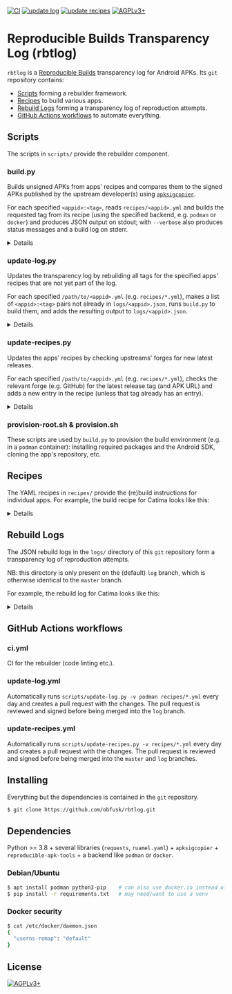 <!-- SPDX-FileCopyrightText: 2024 FC (Fay) Stegerman <flx@obfusk.net> -->
<!-- SPDX-License-Identifier: AGPL-3.0-or-later -->

[![CI](https://github.com/obfusk/rbtlog/actions/workflows/ci.yml/badge.svg)](https://github.com/obfusk/rbtlog/actions/workflows/ci.yml)
[![update log](https://github.com/obfusk/rbtlog/actions/workflows/update-log.yml/badge.svg)](https://github.com/obfusk/rbtlog/actions/workflows/update-log.yml)
[![update recipes](https://github.com/obfusk/rbtlog/actions/workflows/update-recipes.yml/badge.svg)](https://github.com/obfusk/rbtlog/actions/workflows/update-recipes.yml)
[![AGPLv3+](https://img.shields.io/badge/license-AGPLv3+-blue.svg)](https://www.gnu.org/licenses/agpl-3.0.html)

# Reproducible Builds Transparency Log (rbtlog)

`rbtlog` is a [Reproducible Builds](https://reproducible-builds.org/)
transparency log for Android APKs.  Its `git` repository contains:

- [Scripts](#scripts) forming a rebuilder framework.
- [Recipes](#recipes) to build various apps.
- [Rebuild Logs](#rebuild-logs) forming a transparency log of reproduction attempts.
- [GitHub Actions workflows](#github-actions-workflows) to automate everything.

## Scripts

The scripts in `scripts/` provide the rebuilder component.

### build.py

Builds unsigned APKs from apps' recipes and compares them to the signed APKs
published by the upstream developer(s) using
[`apksigcopier`](https://github.com/obfusk/apksigcopier).

For each specified `<appid>:<tag>`, reads `recipes/<appid>.yml` and builds the
requested tag from its recipe (using the specified backend, e.g. `podman` or
`docker`) and produces JSON output on stdout; with `--verbose` also produces
status messages and a build log on stderr.

<details>

```bash
$ scripts/build.py --help
usage: build.py [-h] [-v] [--keep-apks DIR] {podman,docker} [SPEC ...]

build apps from recipes

positional arguments:
  {podman,docker}  backend
  SPEC             appid:tag to build

options:
  -h, --help       show this help message and exit
  -v, --verbose
  --keep-apks DIR  save APKs in DIR

$ scripts/build.py -v podman me.hackerchick.catima:v2.27.0
Building 'me.hackerchick.catima:v2.27.0'...
Downloading 'https://github.com/CatimaLoyalty/Android/releases/download/v2.27.0/app-release.apk'...
Running 'podman pull -- debian:bookworm-slim'...
Running 'podman run --rm --volume [...]:/outputs --volume [...]:/scripts --env ANDROID_HOME=/opt/sdk [...] -- debian:bookworm-slim bash -c timeout 10m /scripts/provision-root.sh && cd /build && timeout 10m su build /scripts/provision.sh && cd /build/repo && timeout 20m su build /scripts/build.sh'...
--- BEGIN BUILD LOG ---
[...]
BUILD SUCCESSFUL in 3m 30s
42 actionable tasks: 42 executed
+ mv app/build/outputs/apk/release/app-release-unsigned.apk /outputs/unsigned.apk

--- END BUILD LOG ---
[
  {
    "appid": "me.hackerchick.catima",
    "version_code": 132,
    "version_name": "2.27.0",
    "tag": "v2.27.0",
    "recipe": { [...] },
    "timestamp": 1707523651,
    "reproducible": true,
    "error": null,
    "build_log": "[...]",
    "upstream_signed_apk_sha256": "406d52cb1c778444521adffc1d82afeaff37c0a2e33d3c9888a9e0361bcbd0fd",
    "built_unsigned_apk_sha256": "fd20af0e28807dd85f3ff910069a966f82302d543e93cd1de2da0ba68851c2ee",
    "signature_copied_apk_sha256": "406d52cb1c778444521adffc1d82afeaff37c0a2e33d3c9888a9e0361bcbd0fd"
  }
]
```

</details>

### update-log.py

Updates the transparency log by rebuilding all tags for the specified apps'
recipes that are not yet part of the log.

For each specified `/path/to/<appid>.yml` (e.g. `recipes/*.yml`), makes a list
of `<appid>:<tag>` pairs not already in `logs/<appid>.json`, runs `build.py` to
build them, and adds the resulting output to `logs/<appid>.json`.

<details>

```bash
$ scripts/update-log.py --help
usage: update-log.py [-h] [-v] {podman,docker} [RECIPE ...]

update log

positional arguments:
  {podman,docker}  backend
  RECIPE           recipe

options:
  -h, --help       show this help message and exit
  -v, --verbose

$ scripts/update-log.py -v docker recipes/*.yml
Updating 'me.hackerchick.catima'...
Nothing to build.
Updating 'org.fossify.gallery'...
Nothing to build.
Updating 'org.fossify.messages'...
Building ['org.fossify.messages:1.0.1']...
Building 'org.fossify.messages:1.0.1'...
Downloading 'https://github.com/FossifyOrg/Messages/releases/download/1.0.1/messages-2-foss-release.apk'...
Running 'docker pull -- debian:bookworm-slim'...
Running 'docker run [...]'...
--- BEGIN BUILD LOG ---
RUN COMMAND docker pull -- debian:bookworm-slim
bookworm-slim: Pulling from library/debian
c57ee5000d61: Pulling fs layer
c57ee5000d61: Download complete
c57ee5000d61: Pull complete
Digest: sha256:7802002798b0e351323ed2357ae6dc5a8c4d0a05a57e7f4d8f97136151d3d603
Status: Downloaded newer image for debian:bookworm-slim
docker.io/library/debian:bookworm-slim
RUN COMMAND docker run [...]
[...]
+ apt-get install --no-install-recommends -y git wget unzip openjdk-17-jdk-headless
[...]
+ git clone --recurse-submodules -b 1.0.1 -- https://github.com/FossifyOrg/Messages.git /build/repo
[...]
+ ./gradlew assembleFossRelease
[...]
BUILD SUCCESSFUL in 4m 49s
42 actionable tasks: 42 executed
+ mv app/build/outputs/apk/foss/release/messages-2-foss-release-unsigned.apk /outputs/unsigned.apk

--- END BUILD LOG ---
```

</details>

### update-recipes.py

Updates the apps' recipes by checking upstreams' forges for new latest releases.

For each specified `/path/to/<appid>.yml` (e.g. `recipes/*.yml`), checks the
relevant forge (e.g. GitHub) for the latest release tag (and APK URL) and adds a
new entry in the recipe (unless that tag already has an entry).

<details>

```bash
$ scripts/update-recipes.py --help
usage: update-recipes.py [-h] [-v] [RECIPE ...]

update recipes

positional arguments:
  RECIPE         recipe

options:
  -h, --help     show this help message and exit
  -v, --verbose

$ scripts/update-recipes.py -v recipes/*.yml
Updating 'me.hackerchick.catima'...
Checking 'https://api.github.com/repos/CatimaLoyalty/Android/releases/latest'...
Found tag 'v2.27.0' with APK URL 'https://github.com/CatimaLoyalty/Android/releases/download/v2.27.0/app-release.apk'.
Updating 'org.fossify.gallery'...
Checking 'https://api.github.com/repos/FossifyOrg/Gallery/releases/latest'...
Found tag '1.1.1' with APK URL 'https://github.com/FossifyOrg/Gallery/releases/download/1.1.1/gallery-5-foss-release.apk'.
Tag already present: '1.1.1'.
Updating 'org.fossify.messages'...
Checking 'https://api.github.com/repos/FossifyOrg/Messages/releases/latest'...
Found tag '1.0.1' with APK URL 'https://github.com/FossifyOrg/Messages/releases/download/1.0.1/messages-2-foss-release.apk'.
Tag already present: '1.0.1'.
```

</details>

### provision-root.sh & provision.sh

These scripts are used by `build.py` to provision the build environment (e.g. in
a `podman` container): installing required packages and the Android SDK, cloning
the app's repository, etc.

## Recipes

The YAML recipes in `recipes/` provide the (re)build instructions for individual
apps.  For example, the build recipe for Catima looks like this:

<details>

```yaml
---
repository: https://github.com/CatimaLoyalty/Android.git
versions:
  - tag: v2.27.0
    apk_url: https://github.com/CatimaLoyalty/Android/releases/download/$$TAG$$/app-release.apk
    build:
      - ./gradlew assembleRelease
      - mv app/build/outputs/apk/release/app-release-unsigned.apk /outputs/unsigned.apk
    provisioning:
      build_tools:
      cmdline_tools:
        version: '12.0'
        url: https://dl.google.com/android/repository/commandlinetools-linux-11076708_latest.zip
        sha256: 2d2d50857e4eb553af5a6dc3ad507a17adf43d115264b1afc116f95c92e5e258
      image: debian:bookworm-slim
      jdk: openjdk-17-jdk-headless
      ndk:
      platform:
      platform_tools:
      tools:
```

</details>

## Rebuild Logs

The JSON rebuild logs in the `logs/` directory of this `git` repository form a
transparency log of reproduction attempts.

NB: this directory is only present on the (default) `log` branch, which is
otherwise identical to the `master` branch.

For example, the rebuild log for Catima looks like this:

<details>

```json
{
  "appid": "me.hackerchick.catima",
  "tags": {
    "v2.27.0": [
      {
        "appid": "me.hackerchick.catima",
        "version_code": 132,
        "version_name": "2.27.0",
        "tag": "v2.27.0",
        "recipe": {
          "repository": "https://github.com/CatimaLoyalty/Android.git",
          "tag": "v2.27.0",
          "apk_url": "https://github.com/CatimaLoyalty/Android/releases/download/v2.27.0/app-release.apk",
          "build": "./gradlew assembleRelease\nmv app/build/outputs/apk/release/app-release-unsigned.apk /outputs/unsigned.apk\n",
          "provisioning": {
            "build_tools": null,
            "cmdline_tools": {
              "version": "12.0",
              "url": "https://dl.google.com/android/repository/commandlinetools-linux-11076708_latest.zip",
              "sha256": "2d2d50857e4eb553af5a6dc3ad507a17adf43d115264b1afc116f95c92e5e258"
            },
            "image": "debian:bookworm-slim",
            "jdk": "openjdk-17-jdk-headless",
            "ndk": null,
            "platform": null,
            "platform_tools": null,
            "tools": null
          }
        },
        "timestamp": 1707618660,
        "reproducible": true,
        "error": null,
        "build_log": "[...]"
        "upstream_signed_apk_sha256": "406d52cb1c778444521adffc1d82afeaff37c0a2e33d3c9888a9e0361bcbd0fd",
        "built_unsigned_apk_sha256": "fd20af0e28807dd85f3ff910069a966f82302d543e93cd1de2da0ba68851c2ee",
        "signature_copied_apk_sha256": "406d52cb1c778444521adffc1d82afeaff37c0a2e33d3c9888a9e0361bcbd0fd"
      }
    ]
  },
  "version_codes": {
    "132": [
      "v2.27.0"
    ]
  },
  "sha256": {
    "406d52cb1c778444521adffc1d82afeaff37c0a2e33d3c9888a9e0361bcbd0fd": [
      "v2.27.0"
    ]
  }
}
```

</details>

## GitHub Actions workflows

### ci.yml

CI for the rebuilder (code linting etc.).

### update-log.yml

Automatically runs `scripts/update-log.py -v podman recipes/*.yml` every day and
creates a pull request with the changes.  The pull request is reviewed and
signed before being merged into the `log` branch.

### update-recipes.yml

Automatically runs `scripts/update-recipes.py -v recipes/*.yml` every day and
creates a pull request with the changes.  The pull request is reviewed and
signed before being merged into the `master` and `log` branches.

## Installing

Everything but the dependencies is contained in the `git` repository.

```bash
$ git clone https://github.com/obfusk/rbtlog.git
```

## Dependencies

Python >= 3.8 + several libraries (`requests`, `ruamel.yaml`) + `apksigcopier` +
`reproducible-apk-tools` + a backend like `podman` or `docker`.

### Debian/Ubuntu

```bash
$ apt install podman python3-pip    # can also use docker.io instead of podman
$ pip install -r requirements.txt   # may need/want to use a venv
```

### Docker security

```bash
$ cat /etc/docker/daemon.json
{
  "userns-remap": "default"
}
```

## License

[![AGPLv3+](https://www.gnu.org/graphics/agplv3-155x51.png)](https://www.gnu.org/licenses/agpl-3.0.html)

<!-- vim: set tw=70 sw=2 sts=2 et fdm=marker : -->
